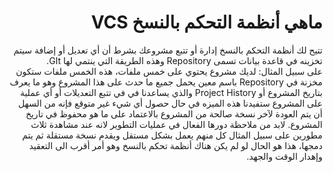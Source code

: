 # <div dir = "rtl"> ماهي أنظمة التحكم بالنسخ VCS</div>


<div dir = "rtl">
تتيح لك أنظمة التحكم بالنسخ إدارة أو تتبع مشروعك بشرط أن أي تعديل أو إضافة سيتم تخزينه في قاعدة بيانات تسمى Repository وهذه الطريقة التي ينتمي لها GIt.
<div dir = "rtl">
على سبيل المثال: لديك مشروع يحتوي على خمس ملفات، هذه الخمس ملفات ستكون مخزنة في Repository باسم معين يحمل جميع ما حدث على هذا المشروع وهو ما يعرف بتاريخ المشروع أو Project History والذي يساعدنا في في تتبع التعديلات أو أي عملية على المشروع ستفيدنا هذه الميزه في حال حصول أي شيء غير متوقع فإنه من السهل أن يتم العودة لآخر نسخة صالحة من المشروع بالاعتماد على ما هو محفوظ في تاريخ المشروع. لابد من ملاحظة دورها الفعال في عمليات التطوير لانه عند مشاهدة ثلاث مطورين على سبيل المثال كل منهم يعمل بشكل مستقل ويقدم نسخة مستقلة ثم يتم دمجها، هذا هو الحال لو لم يكن هناك أنظمة تحكم بالنسخ وهو أمر أقرب الى التعقيد وإهدار الوقت والجهد.

